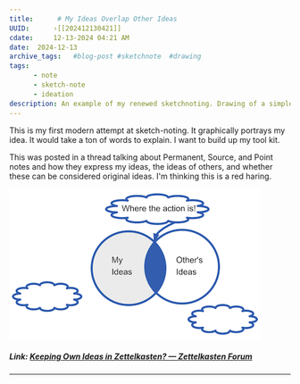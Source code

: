 ```yaml
---
title:      # My Ideas Overlap Other Ideas 
UUID:      ›[[202412130421]] 
cdate:     12-13-2024 04:21 AM
date:  2024-12-13
archive_tags:   #blog-post #sketchnote  #drawing 
tags:       
      - note
      - sketch-note 
      - ideation 
description: An example of my renewed sketchnoting. Drawing of a simple idea.
---
```

This is my first modern attempt at sketch-noting. It graphically portrays my idea. It would take a ton of words to explain. I want to build up my tool kit. 

This was posted in a thread talking about Permanent, Source, and Point notes and how they express my ideas, the ideas of others, and whether these can be considered original ideas. I'm thinking this is a red haring.    

![](media/venn.png)



##### Link: [Keeping Own Ideas in Zettelkasten? — Zettelkasten Forum](https://forum.zettelkasten.de/discussion/comment/22231/#Comment_22231)

----------------------------------
<!--
## See Also
- Make Useful Notes [[202412121808]]


## References
-->

